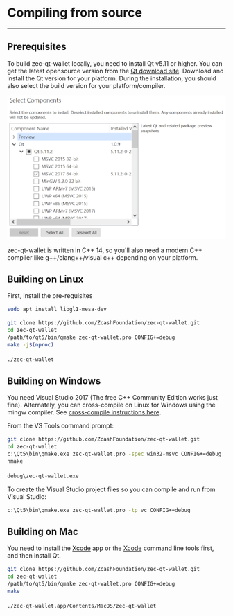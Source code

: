 # Compiling from source

---

## Prerequisites
To build zec-qt-wallet locally, you need to install Qt v5.11 or higher. You can get the latest opensource version from the [Qt download site](http://www.qt.io). Download and install the Qt version for your platform. During the installation, you should also select the build version for your platform/compiler. 

![Qt installer](images/qt-install.png)

zec-qt-wallet is written in C++ 14, so you'll also need a modern C++ compiler like g++/clang++/visual c++ depending on your platform. 

## Building on Linux

First, install the pre-requisites

``` bash
sudo apt install libgl1-mesa-dev
```

``` bash
git clone https://github.com/ZcashFoundation/zec-qt-wallet.git
cd zec-qt-wallet
/path/to/qt5/bin/qmake zec-qt-wallet.pro CONFIG+=debug
make -j$(nproc)

./zec-qt-wallet
```

## Building on Windows

You need Visual Studio 2017 (The free C++ Community Edition works just fine). Alternately, you can cross-compile on Linux for Windows using the mingw compiler. See [cross-compile instructions here](/setting-up-build-env/).

From the VS Tools command prompt:

``` bash
git clone https://github.com/ZcashFoundation/zec-qt-wallet.git
cd zec-qt-wallet
c:\Qt5\bin\qmake.exe zec-qt-wallet.pro -spec win32-msvc CONFIG+=debug
nmake

debug\zec-qt-wallet.exe
```

To create the Visual Studio project files so you can compile and run from Visual Studio:

``` bash
c:\Qt5\bin\qmake.exe zec-qt-wallet.pro -tp vc CONFIG+=debug
```

## Building on Mac
You need to install the [Xcode](https://developer.apple.com/xcode/) app or the [Xcode](https://developer.apple.com/xcode/) command line tools first, and then install Qt. 

``` bash
git clone https://github.com/ZcashFoundation/zec-qt-wallet.git
cd zec-qt-wallet
/path/to/qt5/bin/qmake zec-qt-wallet.pro CONFIG+=debug
make 

./zec-qt-wallet.app/Contents/MacOS/zec-qt-wallet
```